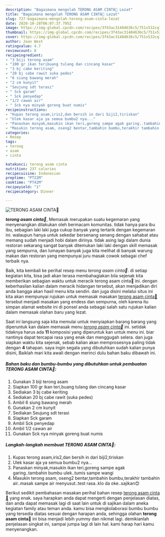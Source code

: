 ```yaml
---
description: "Bagaimana mengolah TERONG ASAM CINTA🥰 Lezat"
title: "Bagaimana mengolah TERONG ASAM CINTA🥰 Lezat"
slug: 727-bagaimana-mengolah-terong-asam-cinta-lezat
date: 2020-10-28T06:07:37.795Z
image: https://img-global.cpcdn.com/recipes/3f43ac31484636c5/751x532cq70/terong-asam-cinta🥰-foto-resep-utama.jpg
thumbnail: https://img-global.cpcdn.com/recipes/3f43ac31484636c5/751x532cq70/terong-asam-cinta🥰-foto-resep-utama.jpg
cover: https://img-global.cpcdn.com/recipes/3f43ac31484636c5/751x532cq70/terong-asam-cinta🥰-foto-resep-utama.jpg
author: Jean West
ratingvalue: 4.7
reviewcount: 8
recipeingredient:
- "3 biji terong asam"
- "100 gr ikan teribuang tulang dan cincang kasar"
- "3 bj cabe keriting"
- "20 bj cabe rawit suka pedes"
- "6 siung bawang merah"
- "2 cm kunyit"
- "Seujung sdt terasi"
- " Sck garam"
- " Sck penyedap"
- "1/2 cawan air"
- " Sck nya minyak goreng buat numis"
recipeinstructions:
- "Kupas terong asam,iris2,dan bersih in dari biji2,tiriskan"
- "Ulek kasar aja ya semua bumbu2 nya..."
- "Panaskan minyak,masukin ikan teri,goreng sampe agak garing..tambahin bumbu ulek..tumis sampe wangi"
- "Masukin terong asam, oseng2 bentar,tambahin bumbu,terakhir tambahin air..masak sampe air menyusut..test rasa..klo da oke..sajikan😊"
categories:
- Resep
tags:
- terong
- asam
- cinta

katakunci: terong asam cinta 
nutrition: 237 calories
recipecuisine: Indonesian
preptime: "PT22M"
cooktime: "PT42M"
recipeyield: "1"
recipecategory: Dinner

---
```



![TERONG ASAM CINTA🥰](https://img-global.cpcdn.com/recipes/3f43ac31484636c5/751x532cq70/terong-asam-cinta🥰-foto-resep-utama.jpg)

<b><i>terong asam cinta🥰</i></b>, Memasak merupakan suatu kegemaran yang menyenangkan dilakukan oleh bermacam komunitas. tidak hanya para ibu ibu, sebagian laki laki juga cukup banyak yang tertarik dengan kegemaran ini. walaupun hanya untuk sekedar bersenang senang dengan sahabat atau memang sudah menjadi hobi dalam dirinya. tidak asing lagi dalam dunia restoran sekarang sangat banyak ditemukan laki laki dengan skill memasak yang sempurna, dan lumayan banyak juga kita melihat di banyak warung makan dan restoran yang mempunyai juru masak cowok sebagai chef terbaik nya.

Baik, kita kembali ke perihal resep menu <i>terong asam cinta🥰</i>. di setiap kegiatan kita, bisa jadi akan terasa membahagiakan bila sejenak kita memberikan sebagian waktu untuk meracik terong asam cinta🥰 ini. dengan keberhasilan kalian dalam meracik hidangan tersebut, akan menjadikan diri anda bangga akan hasil menu kita sendiri. dan juga disini melalui situs ini kita akan mempunyai rujukan untuk memasak masakan <u>terong asam cinta🥰</u> tersebut menjadi masakan yang endess dan sempurna, oleh karena itu simpan alamat website ini di ponsel anda sebagai salah satu rujukan kalian dalam memasak olahan baru yang lezat.




Saat ini langsung saja kita memulai untuk menyiapkan barang barang yang diperuntuk kan dalam memasak menu <u><i>terong asam cinta🥰</i></u> ini. setidak tidaknya harus ada <b>11</b> komposisi yang diperuntuk kan untuk menu ini. biar nantinya dapat tercapai rasa yang enak dan menggugah selera. dan juga siapkan waktu kita sejenak, sebab kalian akan memprosesnya paling tidak dengan <b>4</b> tahapan. saya ingin segala yang dibutuhkan sudah kalian punya disini, Baiklah mari kita awali dengan merinci dulu bahan baku dibawah ini.

<!--inarticleads1-->

##### Bahan baku dan bumbu-bumbu yang dibutuhkan untuk pembuatan TERONG ASAM CINTA🥰:

1. Gunakan 3 biji terong asam
1. Siapkan 100 gr ikan teri,buang tulang dan cincang kasar
1. Sediakan 3 bj cabe keriting
1. Sediakan 20 bj cabe rawit (suka pedes)
1. Ambil 6 siung bawang merah
1. Gunakan 2 cm kunyit
1. Sediakan Seujung sdt terasi
1. Siapkan  Sck garam
1. Ambil  Sck penyedap
1. Ambil 1/2 cawan air
1. Gunakan  Sck nya minyak goreng buat numis




<!--inarticleads2-->

##### Langkah-langkah membuat TERONG ASAM CINTA🥰:

1. Kupas terong asam,iris2,dan bersih in dari biji2,tiriskan
1. Ulek kasar aja ya semua bumbu2 nya...
1. Panaskan minyak,masukin ikan teri,goreng sampe agak garing..tambahin bumbu ulek..tumis sampe wangi
1. Masukin terong asam, oseng2 bentar,tambahin bumbu,terakhir tambahin air..masak sampe air menyusut..test rasa..klo da oke..sajikan😊




Berikut sedikit pembahasan masakan perihal bahan resep <u>terong asam cinta🥰</u> yang enak. saya harapkan anda dapat mengerti dengan penjelasan diatas, dan anda dapat memasak lagi di saat lain untuk di sajikan dalam aneka kegiatan family atau teman anda. kamu bisa mengkolaborasi bumbu bumbu yang tersedia diatas sesuai dengan harapan anda, sehingga olahan <b>terong asam cinta🥰</b> ini bisa menjadi lebih yummy dan nikmat lagi. demikianlah penjelasan singkat ini, sampai jumpa lagi di lain hal. kami harap hari kamu menyenangkan.
